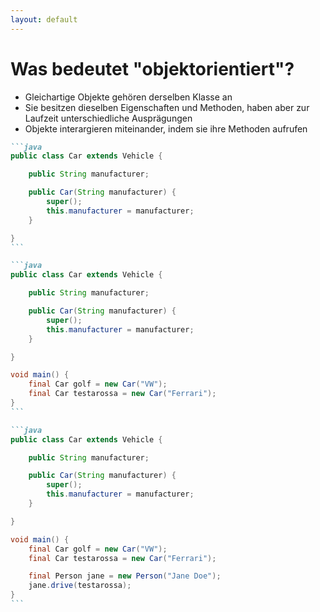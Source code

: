 ```yaml
---
layout: default
---
```


<Footer
    text="🎁 Objektorientierte Programmierung"
/>

# Was bedeutet "objektorientiert"?

<div class="grid grid-cols-12 gap-4">
<div class="col-span-6">

- Gleichartige Objekte gehören derselben Klasse an
- Sie besitzen dieselben Eigenschaften und Methoden, haben aber zur Laufzeit unterschiedliche Ausprägungen
- Objekte interargieren miteinander, indem sie ihre Methoden aufrufen

</div>
<div class="col-span-6">

````md magic-move
```java
public class Car extends Vehicle {

    public String manufacturer;

    public Car(String manufacturer) {
        super();
        this.manufacturer = manufacturer;
    }

}
```

```java
public class Car extends Vehicle {

    public String manufacturer;

    public Car(String manufacturer) {
        super();
        this.manufacturer = manufacturer;
    }

}

void main() {
    final Car golf = new Car("VW");
    final Car testarossa = new Car("Ferrari");
}
```

```java
public class Car extends Vehicle {

    public String manufacturer;

    public Car(String manufacturer) {
        super();
        this.manufacturer = manufacturer;
    }

}

void main() {
    final Car golf = new Car("VW");
    final Car testarossa = new Car("Ferrari");

    final Person jane = new Person("Jane Doe");
    jane.drive(testarossa);
}
```
````

</div>
</div>

<PageNumber/>
